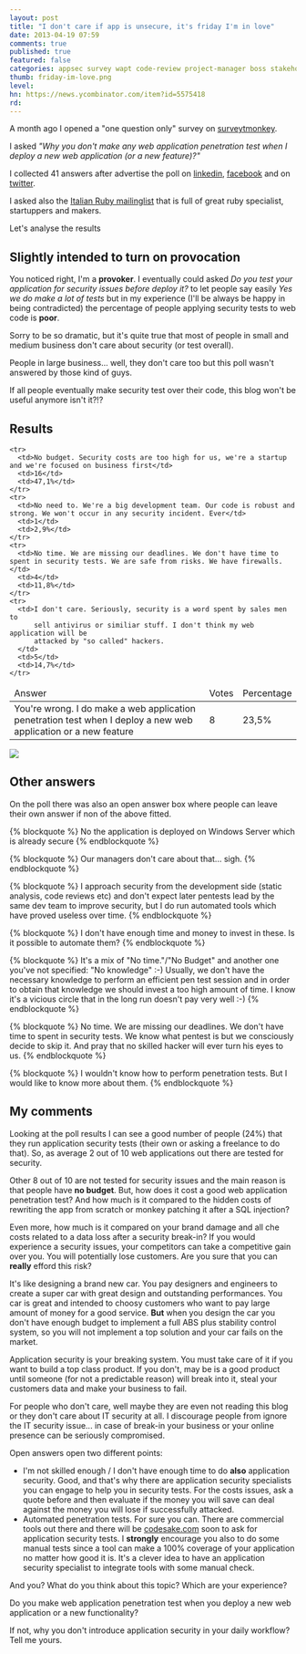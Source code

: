 ```yaml
---
layout: post
title: "I don't care if app is unsecure, it's friday I'm in love"
date: 2013-04-19 07:59
comments: true
published: true
featured: false
categories: appsec survey wapt code-review project-manager boss stakeholder
thumb: friday-im-love.png
level:
hn: https://news.ycombinator.com/item?id=5575418
rd: 
---
```


A month ago I opened a "one question only" survey on
[surveytmonkey](http://surveymonkey.com). 

I asked _"Why you don't make any web application penetration test when I deploy
a new web application (or a new feature)?"_

I collected 41 answers after advertise the poll on
[linkedin](http://it.linkedin.com/thesp0nge),
[facebook](https://www.facebook.com/armoredcode) and on
[twitter](https://twitter.com/armoredcode).

I asked also the [Italian Ruby mailinglist](http://lists.ruby-it.org/mailman/listinfo/ml) 
that is full of great ruby specialist, startuppers and makers.

Let's analyse the results

<!-- more -->

## Slightly intended to turn on provocation
You noticed right, I'm a **provoker**. I eventually could asked _Do you test
your application for security issues before deploy it?_ to let people say
easily _Yes we do make a lot of tests_ but in my experience (I'll be always be
happy in being contradicted) the percentage of people applying security tests
to web code is **poor**.

Sorry to be so dramatic, but it's quite true that most of people in small and
medium business don't care about security (or test overall).  

People in large business... well, they don't care too but this poll wasn't
answered by those kind of guys.

If all people eventually make security test over their code, this blog won't be
useful anymore isn't it?!?

## Results

<table class="table-striped table-bordered table">
  <thead>
    <tr>
      <td>Answer</td>
      <td>Votes</td>
      <td>Percentage</td>
    </tr>
  </thead>

  <tbody>
    <tr>
      <td>You're wrong. I do make a web application penetration test when I deploy a new web application or a new feature</td>
      <td>8</td>
      <td>23,5%</td>
    </tr>

    <tr>
      <td>No budget. Security costs are too high for us, we're a startup and we're focused on business first</td>
      <td>16</td>
      <td>47,1%</td>
    </tr>
    <tr>
      <td>No need to. We're a big development team. Our code is robust and strong. We won't occur in any security incident. Ever</td>
      <td>1</td>
      <td>2,9%</td>
    </tr>
    <tr>
      <td>No time. We are missing our deadlines. We don't have time to spent in security tests. We are safe from risks. We have firewalls.</td>
      <td>4</td>
      <td>11,8%</td>
    </tr>
    <tr>
      <td>I don't care. Seriously, security is a word spent by sales men to
          sell antivirus or similiar stuff. I don't think my web application will be
          attacked by "so called" hackers.
      </td>
      <td>5</td>
      <td>14,7%</td>
    </tr>
  </tbody>
</table>

![]({{site.url}}/images/do_you_test_for_security_poll_results.png)

## Other answers 

On the poll there was also an open answer box where people can leave their own
answer if non of the above fitted.

{% blockquote %}
No the application is deployed on Windows Server which is already secure
{% endblockquote %}

{% blockquote %}
Our managers don't care about that... sigh.
{% endblockquote %}

{% blockquote %}
I approach security from the development side (static analysis, code reviews
etc) and don't expect later pentests lead by the same dev team to improve
security, but I do run automated tools which have proved useless over time.
{% endblockquote %}

{% blockquote %}
I don't have enough time and money to invest in these. Is it possible to automate them?
{% endblockquote %}

{% blockquote %}
It's a mix of "No time."/"No Budget" and another one you've not specified: "No
knowledge" :-) Usually, we don't have the necessary knowledge to perform an
efficient pen test session and in order to obtain that knowledge we should
invest a too high amount of time. I know it's a vicious circle that in the long
run doesn't pay very well :-)
{% endblockquote %}

{% blockquote %}
No time. We are missing our deadlines. We don't have time to spent in security
tests. We know what pentest is but we consciously decide to skip it. And pray
that no skilled hacker will ever turn his eyes to us.
{% endblockquote %}

{% blockquote %}
I wouldn't know how to perform penetration tests. But I would like to know more about them.
{% endblockquote %}

## My comments

Looking at the poll results I can see a good number of people (24%) that they
run application security tests (their own or asking a freelance to do that).
So, as average 2 out of 10 web applications out there are tested for security.

Other 8 out of 10 are not tested for security issues and the main reason is
that people have **no budget**.
But, how does it cost a good web application penetration test? And how much is
it compared to the hidden costs of rewriting the app from scratch or monkey
patching it after a SQL injection?

Even more, how much is it compared on your brand damage and all che costs
related to a data loss after a security break-in? If you would experience a
security issues, your competitors can take a competitive gain over you. You
will potentially lose customers. Are you sure that you can **really** efford
this risk?

It's like designing a brand new car. You pay designers and engineers to create
a super car with great design and outstanding performances. You car is great
and intended to choosy customers who want to pay large amount of money for a
good service.
**But** when you design the car you don't have enough budget to implement a
full ABS plus stability control system, so you will not implement a top
solution and your car fails on the market.

Application security is your breaking system. You must take care of it if you
want to build a top class product. If you don't, may be is a good product until
someone (for not a predictable reason) will break into it, steal your customers
data and make your business to fail.

For people who don't care, well maybe they are even not reading this blog or
they don't care about IT security at all. I discourage people from ignore the
IT security issue... in case of break-in your business or your online presence
can be seriously compromised.

Open answers open two different points:

* I'm not skilled enough / I don't have enough time to do **also** application
  security. Good, and that's why there are application security specialists you
  can engage to help you in security tests. For the costs issues, ask a quote
  before and then evaluate if the money you will save can deal against the money
  you will lose if successfully attacked.
* Automated penetration tests. For sure you can. There are commercial tools out
  there and there will be [codesake.com](http://codesake.com) soon to ask for
  application security tests. I **strongly** encourage you also to do some
  manual tests since a tool can make a 100% coverage of your application no
  matter how good it is. It's a clever idea to have an application security
  specialist to integrate tools with some manual check.

And you? What do you think about this topic? Which are your experience?

Do you make web application penetration test when you deploy a new web application or a new functionality?

If not, why you don't introduce application security in your daily workflow? Tell me yours.

